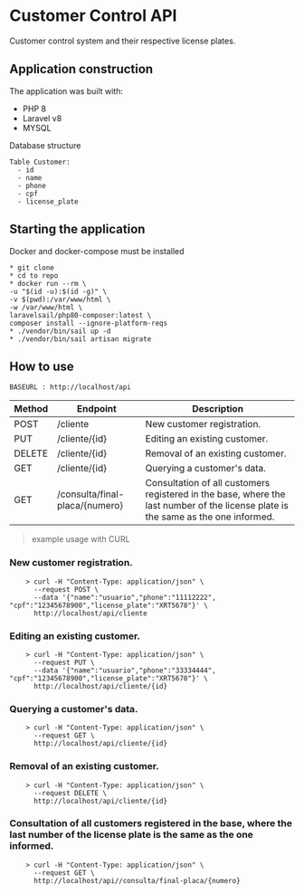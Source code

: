 # Customer Control API

Customer control system and their respective license plates.

## Application construction

The application was built with:

- PHP 8
- Laravel v8
- MYSQL

Database structure

    Table Customer:
      - id
      - name
      - phone
      - cpf
      - license_plate

## Starting the application

Docker and docker-compose must be installed

    * git clone
    * cd to repo
    * docker run --rm \
    -u "$(id -u):$(id -g)" \
    -v $(pwd):/var/www/html \
    -w /var/www/html \
    laravelsail/php80-composer:latest \
    composer install --ignore-platform-reqs
    * ./vendor/bin/sail up -d
    * ./vendor/bin/sail artisan migrate
    
## How to use

    BASEURL : http://localhost/api

| Method | Endpoint                       | Description                                                                                                     |
|--------|--------------------------------|-----------------------------------------------------------------------------------------------------------------|
| POST   | /cliente                       | New customer registration.                                                                                      |
| PUT    | /cliente/{id}                  | Editing an existing customer.                                                                                   |
| DELETE | /cliente/{id}                  | Removal of an existing customer.                                                                                |
| GET    | /cliente/{id}                  | Querying a customer's data.                                                                                     |
| GET    | /consulta/final-placa/{numero} | Consultation of all customers registered in the base, where the last number of the license plate is the same as the one informed.|

> example usage with CURL


### New customer registration. 

```shell
	> curl -H "Content-Type: application/json" \
	  --request POST \
	  --data '{"name":"usuario","phone":"11112222", "cpf":"12345678900","license_plate":"XRT5678"}' \
	  http://localhost/api/cliente
```
### Editing an existing customer.
```shell
	> curl -H "Content-Type: application/json" \
	  --request PUT \
	  --data '{"name":"usuario","phone":"33334444", "cpf":"12345678900","license_plate":"XRT5678"}' \
	  http://localhost/api/cliente/{id}
```
### Querying a customer's data.
```shell
	> curl -H "Content-Type: application/json" \
	  --request GET \
	  http://localhost/api/cliente/{id}
```

### Removal of an existing customer.
```shell
	> curl -H "Content-Type: application/json" \
	  --request DELETE \
	  http://localhost/api/cliente/{id}
```

### Consultation of all customers registered in the base, where the last number of the license plate is the same as the one informed.
```shell
	> curl -H "Content-Type: application/json" \
	  --request GET \
	  http://localhost/api//consulta/final-placa/{numero}
```

